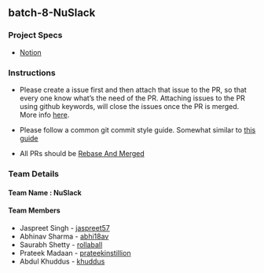 
## batch-8-NuSlack
	
### Project Specs
- [Notion](https://www.notion.so/pesto/Batch-8-Project-Specs-33ef6ae26565459f98771b95c7f0cecd)

### Instructions
- Please create a issue first and then attach that issue to the PR, so that every one know what’s the need of the PR. Attaching issues to the PR using github keywords, will close the issues once the PR is merged. More info [here]((https://help.github.com/en/articles/closing-issues-using-keywords)).

- Please follow a common git commit style guide. Somewhat similar to [this guide](https://udacity.github.io/git-styleguide/)

- All PRs should be [Rebase And Merged](https://help.github.com/en/articles/about-pull-request-merges#rebase-and-merge-your-pull-request-commits)

### Team Details
#### Team Name : NuSlack 
#### Team Members
* Jaspreet Singh - [jaspreet57](https://github.com/jaspreet57)
* Abhinav Sharma - [abhi18av](https://github.com/abhi18av)
* Saurabh Shetty - [rollaball](https://github.com/rollaball)
* Prateek Madaan - [prateekinstillion](https://github.com/prateekinstillion)
* Abdul Khuddus - [khuddus](https://github.com/khuddus)